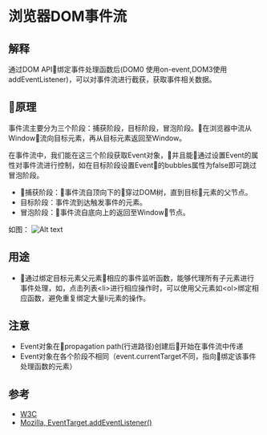 # 浏览器DOM事件流

## 解释
通过DOM API绑定事件处理函数后(DOM0 使用on-event,DOM3使用addEventListener)，可以对事件流进行截获，获取事件相关数据。

## 原理
事件流主要分为三个阶段：捕获阶段，目标阶段，冒泡阶段。在浏览器中流从Window流向目标元素，再从目标元素返回至Window。

在事件流中，我们能在这三个阶段获取Event对象，并且能通过设置Event的属性对事件流进行控制，如在目标阶段设置Event的bubbles属性为false即可跳过冒泡阶段。
* 捕获阶段：事件流自顶向下的穿过DOM树，直到目标元素的父节点。
* 目标阶段：事件流到达触发事件的元素。
* 冒泡阶段：事件流自底向上的返回至Window节点。

如图：
![Alt text](https://www.w3.org/TR/DOM-Level-3-Events/images/eventflow.svg)

## 用途
* 通过绑定目标元素父元素相应的事件监听函数，能够代理所有子元素进行事件处理，如，点击列表\<li\>进行相应操作时，可以使用父元素如\<ol\>绑定相应函数，避免重复绑定大量li元素的操作。

## 注意
* Event对象在propagation path(行进路径)创建后开始在事件流中传递
* Event对象在各个阶段不相同（event.currentTarget不同，指向绑定该事件处理函数的元素）

## 参考
* [W3C](https://www.w3.org/TR/DOM-Level-3-Events/#event-flow)
* [Mozilla, EventTarget.addEventListener()](https://developer.mozilla.org/zh-CN/docs/Web/API/EventTarget/addEventListener)
